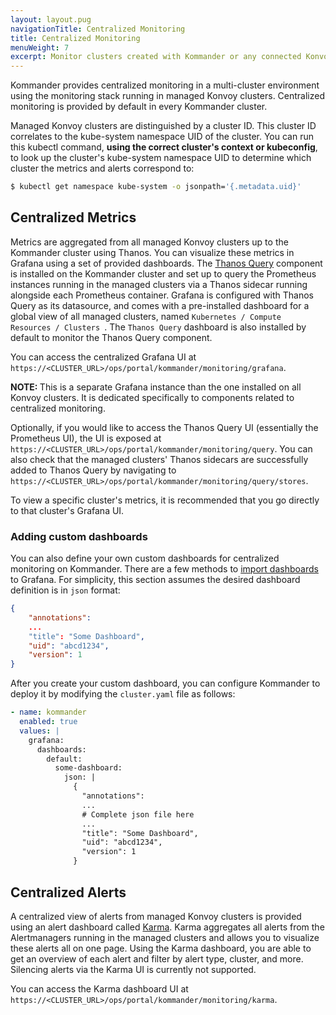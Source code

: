 ```yaml
---
layout: layout.pug
navigationTitle: Centralized Monitoring
title: Centralized Monitoring
menuWeight: 7
excerpt: Monitor clusters created with Kommander or any connected Konvoy cluster
---
```


Kommander provides centralized monitoring in a multi-cluster environment using the monitoring stack running in managed Konvoy clusters.
Centralized monitoring is provided by default in every Kommander cluster.

Managed Konvoy clusters are distinguished by a cluster ID.
This cluster ID correlates to the kube-system namespace UID of the cluster.
You can run this kubectl command, **using the correct cluster's context or kubeconfig**, to look up the cluster's kube-system namespace UID to determine which cluster the metrics and alerts correspond to:

```bash
$ kubectl get namespace kube-system -o jsonpath='{.metadata.uid}'
```

## Centralized Metrics

Metrics are aggregated from all managed Konvoy clusters up to the Kommander cluster using Thanos.
You can visualize these metrics in Grafana using a set of provided dashboards.
The [Thanos Query][thanos_query] component is installed on the Kommander cluster and set up to query the Prometheus instances running in the managed clusters via a Thanos sidecar running alongside each Prometheus container.
Grafana is configured with Thanos Query as its datasource, and comes with a pre-installed dashboard for a global view of all managed clusters, named `Kubernetes / Compute Resources / Clusters `.
The `Thanos Query` dashboard is also installed by default to monitor the Thanos Query component.

You can access the centralized Grafana UI at `https://<CLUSTER_URL>/ops/portal/kommander/monitoring/grafana`.

<p class="message--note"><strong>NOTE: </strong>This is a separate Grafana instance than the one installed on all Konvoy clusters.
It is dedicated specifically to components related to centralized monitoring.</p>

Optionally, if you would like to access the Thanos Query UI (essentially the Prometheus UI), the UI is exposed at `https://<CLUSTER_URL>/ops/portal/kommander/monitoring/query`.
You can also check that the managed clusters' Thanos sidecars are successfully added to Thanos Query by navigating to `https://<CLUSTER_URL>/ops/portal/kommander/monitoring/query/stores`.

To view a specific cluster's metrics, it is recommended that you go directly to that cluster's Grafana UI.

### Adding custom dashboards

You can also define your own custom dashboards for centralized monitoring on Kommander.
There are a few methods to [import dashboards][grafana_import_dashboards] to Grafana.
For simplicity, this section assumes the desired dashboard definition is in `json` format:

```json
{
    "annotations":
    ...
    "title": "Some Dashboard",
    "uid": "abcd1234",
    "version": 1
}
```

After you create your custom dashboard, you can configure Kommander to deploy it by modifying the `cluster.yaml` file as follows:

```yaml
- name: kommander
  enabled: true
  values: |
    grafana:
      dashboards:
        default:
          some-dashboard:
            json: |
              {
                "annotations":
                ...
                # Complete json file here
                ...
                "title": "Some Dashboard",
                "uid": "abcd1234",
                "version": 1
              }
```

## Centralized Alerts

A centralized view of alerts from managed Konvoy clusters is provided using an alert dashboard called [Karma][karma_docs].
Karma aggregates all alerts from the Alertmanagers running in the managed clusters and allows you to visualize these alerts all on one page.
Using the Karma dashboard, you are able to get an overview of each alert and filter by alert type, cluster, and more.
Silencing alerts via the Karma UI is currently not supported.

You can access the Karma dashboard UI at `https://<CLUSTER_URL>/ops/portal/kommander/monitoring/karma`.

[thanos_query]: https://thanos.io/components/query.md/
[grafana_import_dashboards]: https://github.com/helm/charts/tree/master/stable/grafana#import-dashboards
[karma_docs]: https://github.com/prymitive/karma
